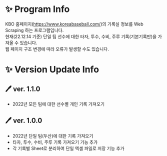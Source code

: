 # ✨ Program Info
KBO 홈페이지(https://www.koreabaseball.com/)의 기록실 정보를 Web Scraping 하는 프로그램입니다.  
현재(22.12.14 기준) 단일 팀 선수에 대한 타자, 투수, 수비, 주루 기록(기본기록만)을 가져올 수 있습니다.  
웹 페이지 구조 변경에 따라 오류가 발생할 수도 있습니다.


# ✨ Version Update Info
## 🖊️ ver. 1.1.0
- 2022년 모든 팀에 대한 선수별 개인 기록 가져오기

## 🖊️ ver. 1.0.0
- 2022년 단일 팀(두산)에 대한 기록 가져오기
- 타자, 투수, 수비, 주루 기록 가져오기 기능 추가
- 각 기록별 Sheet로 분리하여 단일 엑셀 파일로 저장 기능 추가